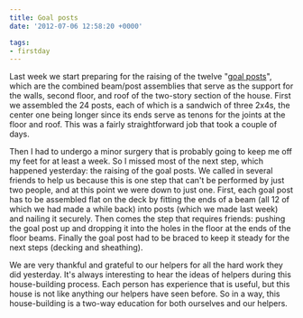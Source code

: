 ```yaml
---
title: Goal posts
date: '2012-07-06 12:58:20 +0000'

tags:
- firstday
---
```


Last week we start preparing for the raising of the twelve
"[goal posts](/gallery/FirstDay%20Cottage/P7050741.JPG)",
which are the combined beam/post assemblies that serve as the support
for the walls, second floor, and roof of the two-story section of the
house.  First we assembled the 24 posts, each of which is a sandwich
of three 2x4s, the center one being longer since its ends serve as
tenons for the joints at the floor and roof.  This was a fairly
straightforward job that took a couple of days.

Then I had to undergo a minor surgery that is probably going to keep
me off my feet for at least a week.  So I missed most of the next
step, which happened yesterday: the raising of the goal posts.  We
called in several friends to help us because this is one step that
can't be performed by just two people, and at this point we were down
to just one.  First, each goal post has to be assembled flat on the
deck by fitting the ends of a beam (all 12 of which we had made a
while back) into posts (which we made last week) and nailing it
securely.  Then comes the step that requires friends: pushing the goal
post up and dropping it into the holes in the floor at the ends of the
floor beams.  Finally the goal post had to be braced to keep it steady
for the next steps (decking and sheathing).

We are very thankful and grateful to our helpers for all the hard work
they did yesterday.  It's always interesting to hear the ideas of
helpers during this house-building process.  Each person has
experience that is useful, but this house is not like anything our
helpers have seen before.  So in a way, this house-building is a
two-way education for both ourselves and our helpers.
